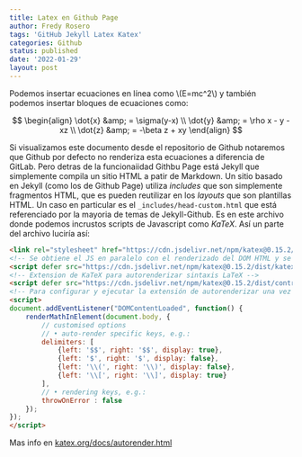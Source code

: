 ```yaml
---
title: Latex en Github Page
author: Fredy Rosero
tags: 'GitHub Jekyll Latex Katex'
categories: Github
status: published
date: '2022-01-29'
layout: post
---
```


Podemos insertar ecuaciones en línea como \\(E=mc^2\\) y también podemos insertar bloques de ecuaciones como:

$$
\begin{align}
\dot{x} &amp; = \sigma(y-x) \\
\dot{y} &amp; = \rho x - y - xz \\
\dot{z} &amp; = -\beta z + xy
\end{align}
$$

Si visualizamos este documento desde el repositorio de Github notaremos que Github por defecto no renderiza esta ecuaciones a diferencia de GitLab. Pero detras de la funcionaiidad Githbu Page está Jekyll que simplemente compila un sitio HTML a patir de Markdown. Un sitio basado en Jekyll (como los de Github Page) utiliza *includes* que son simplemente fragmentos HTML, que es pueden reutilizar en los *layouts* que son plantillas HTML. Un caso en particular es el `_includes/head-custom.html` que está referenciado por la mayoria de temas de Jekyll-Github. Es en este archivo donde podemos incrustos scripts de Javascript como *KaTeX*. Así un parte del archivo luciría así:
```html
<link rel="stylesheet" href="https://cdn.jsdelivr.net/npm/katex@0.15.2/dist/katex.min.css" integrity="sha384-MlJdn/WNKDGXveldHDdyRP1R4CTHr3FeuDNfhsLPYrq2t0UBkUdK2jyTnXPEK1NQ" crossorigin="anonymous">
<!-- Se obtiene el JS en paralelo con el renderizado del DOM HTML y se ejecuta una vez se haya cargado el DOM -->
<script defer src="https://cdn.jsdelivr.net/npm/katex@0.15.2/dist/katex.min.js" integrity="sha384-VQ8d8WVFw0yHhCk5E8I86oOhv48xLpnDZx5T9GogA/Y84DcCKWXDmSDfn13bzFZY" crossorigin="anonymous"></script>
<!-- Extension de KaTeX para autorenderizar sintaxis LaTeX -->    
<script defer src="https://cdn.jsdelivr.net/npm/katex@0.15.2/dist/contrib/auto-render.min.js" integrity="sha384-+XBljXPPiv+OzfbB3cVmLHf4hdUFHlWNZN5spNQ7rmHTXpd7WvJum6fIACpNNfIR" crossorigin="anonymous"></script>
<!-- Para configurar y ejecutar la extensión de autorenderizar una vez se haya cargado el DOM  -->
<script>
document.addEventListener("DOMContentLoaded", function() {
    renderMathInElement(document.body, {
        // customised options
        // • auto-render specific keys, e.g.:
        delimiters: [
            {left: '$$', right: '$$', display: true},
            {left: '$', right: '$', display: false},
            {left: '\\(', right: '\\)', display: false},
            {left: '\\[', right: '\\]', display: true}
        ],
        // • rendering keys, e.g.:
        throwOnError : false
    });
});
</script>    
```

Mas info en [katex.org/docs/autorender.html](https://katex.org/docs/autorender.html)